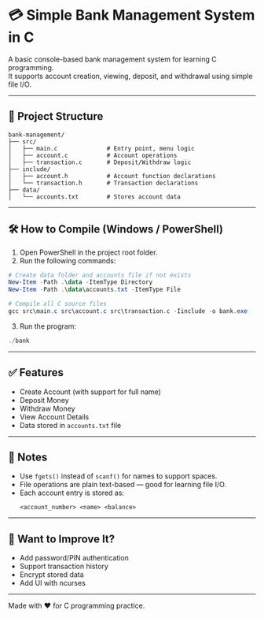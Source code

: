 # 💳 Simple Bank Management System in C

A basic console-based bank management system for learning C programming.  
It supports account creation, viewing, deposit, and withdrawal using simple file I/O.

---

## 📁 Project Structure

```
bank-management/
├── src/
│   ├── main.c              # Entry point, menu logic
│   ├── account.c           # Account operations
│   ├── transaction.c       # Deposit/Withdraw logic
├── include/
│   ├── account.h           # Account function declarations
│   └── transaction.h       # Transaction declarations
├── data/
│   └── accounts.txt        # Stores account data
```

---

## 🛠️ How to Compile (Windows / PowerShell)

1. Open PowerShell in the project root folder.
2. Run the following commands:

```powershell
# Create data folder and accounts file if not exists
New-Item -Path .\data -ItemType Directory
New-Item -Path .\data\accounts.txt -ItemType File

# Compile all C source files
gcc src\main.c src\account.c src\transaction.c -Iinclude -o bank.exe
```

3. Run the program:

```powershell
./bank
```

---

## ✅ Features

- Create Account (with support for full name)
- Deposit Money
- Withdraw Money
- View Account Details
- Data stored in `accounts.txt` file

---

## 📌 Notes

- Use `fgets()` instead of `scanf()` for names to support spaces.
- File operations are plain text-based — good for learning file I/O.
- Each account entry is stored as:
  ```
  <account_number> <name> <balance>
  ```

---

## 🙌 Want to Improve It?

- Add password/PIN authentication
- Support transaction history
- Encrypt stored data
- Add UI with ncurses

---

Made with ❤️ for C programming practice.
